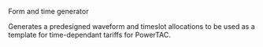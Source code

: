 Form and time generator 

Generates a predesigned waveform and timeslot allocations to be used as a template for time-dependant tariffs for PowerTAC. 
